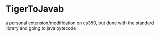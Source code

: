 # TigerToJavab
a personal extension/modification on cs350, but done with the standard library and going to java bytecode
